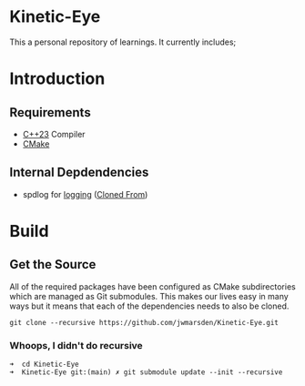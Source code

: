 # Kinetic-Eye

This a personal repository of learnings. It currently includes; 

# Introduction

## Requirements

* [C++23](https://en.cppreference.com/w/cpp/23) Compiler
* [CMake](https://cmake.org/)

## Internal Depdendencies

* spdlog for [logging](https://github.com/gabime/spdlog) ([Cloned From](https://github.com/gabime/spdlog.git))

# Build

## Get the Source

All of the required packages have been configured as CMake subdirectories which are managed as Git submodules. This makes our lives easy in many ways but it means that each of the dependencies needs to also be cloned. 

```
git clone --recursive https://github.com/jwmarsden/Kinetic-Eye.git
```

### Whoops, I didn't do recursive

```
➜  cd Kinetic-Eye
➜  Kinetic-Eye git:(main) ✗ git submodule update --init --recursive
```